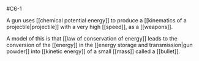 #C6-1 

A gun uses [[chemical potential energy]] to produce a [[kinematics of a projectile|projectile]] with a very high [[speed]], as a [[weapons]].

A model of this is that [[law of conservation of energy]] leads to the conversion of the [[energy]] in the [[energy storage and transmission|gun powder]] into [[kinetic energy]] of a small [[mass]] called a [[bullet]].